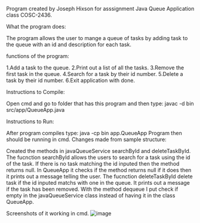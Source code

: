 Program created by Joseph Hixson for asssignment Java Queue Application class COSC-2436.

What the program does:

The program allows the user to mange a queue of tasks by adding task to the queue with an id and description for each task.

functions of the program:

1.Add a task to the queue.
2.Print out a list of all the tasks.
3.Remove the first task in the queue.
4.Search for a task by their id number.
5.Delete a task by their id number.
6.Exit application with done.

Instructions to Compile:

Open cmd and go to folder that has this program and then type: javac -d bin src/app/QueueApp.java

Instructions to Run:

After program compiles type: java -cp bin app.QueueApp Program then should be running in cmd.
Changes made from sample structure:

Created the methods in javaQueueService searchById and deleteTaskById. 
The fucnction searchById allows the users to search for a task using the id of the task. 
If there is no task matching the id inputed then the method returns null. 
In QueueApp it checks if the method returns null if it does then it prints out a message telling the user. 
The fucnction deleteTaskById delete task if the id inputed matchs with one in the queue. 
It prints out a message if the task has been removed.
With the method dequeue I put check if empty in the javaQueueService class instead of having it in the class QueueApp.

Screenshots of it working in cmd.
![image](https://github.com/user-attachments/assets/5be66fff-82b8-41c2-88e4-bf3dbdc03beb)
